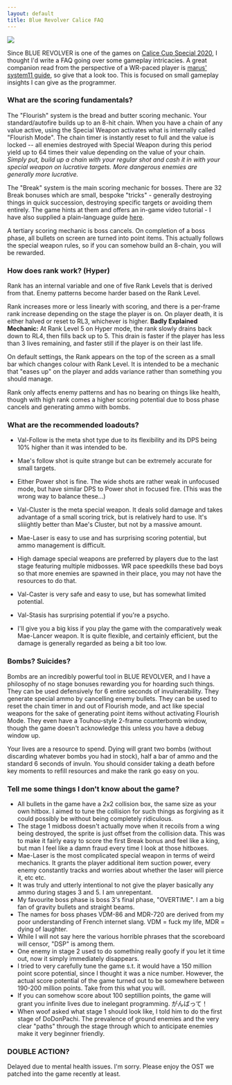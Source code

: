 ```yaml
---
layout: default
title: Blue Revolver Calice FAQ
---
```


<div class="text-center">
<a href="{{ site.url }}/images/br_calice.jpg"><img src="{{ site.url }}/images/br_calice.jpg" /></a>
</div>

Since BLUE REVOLVER is one of the games on [Calice Cup Special 2020](https://calice.snowcrash.fun/tournaments/4), I thought I'd write a FAQ going over some gameplay intricacies. A great companion read from the perspective of a WR-paced player is [marus' system11 guide](https://shmups.system11.org/viewtopic.php?f=5&t=59055), so give that a look too. This is focused on small gameplay insights I can give as the programmer.

### What are the scoring fundamentals?

The "Flourish" system is the bread and butter scoring mechanic. Your standard/autofire builds up to an 8-hit chain. When you have a chain of any value active, using the Special Weapon activates what is internally called "Flourish Mode". The chain timer is instantly reset to full and the value is locked -- all enemies destroyed with Special Weapon during this period yield up to 64 times their value depending on the value of your chain. *Simply put, build up a chain with your regular shot and cash it in with your special weapon on lucrative targets. More dangerous enemies are generally more lucrative.*

The "Break" system is the main scoring mechanic for bosses. There are 32 Break bonuses which are small, bespoke "tricks" - generally destroying things in quick succession, destroying specific targets or avoiding them entirely. The game hints at them and offers an in-game video tutorial - I have also supplied a plain-language guide [here](http://bluerevolvergame.com/breakguide/).

A tertiary scoring mechanic is boss cancels. On completion of a boss phase, all bullets on screen are turned into point items. This actually follows the special weapon rules, so if you can somehow build an 8-chain, you will be rewarded. 

### How does rank work? (Hyper)

Rank has an internal variable and one of five Rank Levels that is derived from that. Enemy patterns become harder based on the Rank Level.

Rank increases more or less linearly with scoring, and there is a per-frame rank increase depending on the stage the player is on. On player death, it is either halved or reset to RL3, whichever is higher. **Badly Explained Mechanic:** At Rank Level 5 on Hyper mode, the rank slowly drains back down to RL4, then fills back up to 5. This drain is faster if the player has less than 3 lives remaining, and faster still if the player is on their last life.

On default settings, the Rank appears on the top of the screen as a small bar which changes colour with Rank Level. It is intended to be a mechanic that "eases up" on the player and adds variance rather than something you should manage.

Rank only affects enemy patterns and has no bearing on things like health, though with high rank comes a higher scoring potential due to boss phase cancels and generating ammo with bombs.

### What are the recommended loadouts?

* Val-Follow is the meta shot type due to its flexibility and its DPS being 10% higher than it was intended to be.
* Mae's follow shot is quite strange but can be extremely accurate for small targets.
* Either Power shot is fine. The wide shots are rather weak in unfocused mode, but have similar DPS to Power shot in focused fire. (This was the wrong way to balance these...)

* Val-Cluster is the meta special weapon. It deals solid damage and takes advantage of a small scoring trick, but is relatively hard to use. It's sliiightly better than Mae's Cluster, but not by a massive amount.
* Mae-Laser is easy to use and has surprising scoring potential, but ammo management is difficult.
* High damage special weapons are preferred by players due to the last stage featuring multiple midbosses. WR pace speedkills these bad boys so that more enemies are spawned in their place, you may not have the resources to do that.
* Val-Caster is very safe and easy to use, but has somewhat limited potential.
* Val-Stasis has surprising potential if you're a psycho.
* I'll give you a big kiss if you play the game with the comparatively weak Mae-Lancer weapon. It is quite flexible, and certainly efficient, but the damage is generally regarded as being a bit too low.

### Bombs? Suicides?

Bombs are an incredibly powerful tool in BLUE REVOLVER, and I have a philosophy of no stage bonuses rewarding you for hoarding such things. They can be used defensively for 6 entire seconds of invulnerability. They generate special ammo by cancelling enemy bullets. They can be used to reset the chain timer in and out of Flourish mode, and act like special weapons for the sake of generating point items without activating Flourish Mode. They even have a Touhou-style 2-frame counterbomb window, though the game doesn't acknowledge this unless you have a debug window up.

Your lives are a resource to spend. Dying will grant two bombs (without discarding whatever bombs you had in stock), half a bar of ammo and the standard 6 seconds of invuln. You should consider taking a death before key moments to refill resources and make the rank go easy on you.

### Tell me some things I don't know about the game?

* All bullets in the game have a 2x2 collision box, the same size as your own hitbox. I aimed to tune the collision for such things as forgiving as it could possibly be without being completely ridiculous.
* The stage 1 midboss doesn't actually move when it recoils from a wing being destroyed, the sprite is just offset from the collision data. This was to make it fairly easy to score the first Break bonus and feel like a king, but man I feel like a damn fraud every time I look at those hitboxes.
* Mae-Laser is the most complicated special weapon in terms of weird mechanics. It grants the player additional item suction power, every enemy constantly tracks and worries about whether the laser will pierce it, etc etc.
* It was truly and utterly intentional to not give the player basically any ammo during stages 3 and 5. I am unrepentant.
* My favourite boss phase is boss 3's final phase, "OVERTIME". I am a big fan of gravity bullets and straight beams.
* The names for boss phases VDM-86 and MDR-720 are derived from my poor understanding of French internet slang. VDM = fuck my life, MDR = dying of laughter.
* While I will not say here the various horrible phrases that the scoreboard will censor, "DSP" is among them. 
* One enemy in stage 2 used to do something really goofy if you let it time out, now it simply immediately disappears.
* I tried to very carefully tune the game s.t. it would have a 150 million point score potential, since I thought it was a nice number. However, the actual score potential of the game turned out to be somewhere between 190-200 million points. Take from this what you will.
* If you can somehow score about 100 septillion points, the game will grant you infinite lives due to inelegant programming. がんばって！
* When woof asked what stage 1 should look like, I told him to do the first stage of DoDonPachi. The prevalence of ground enemies and the very clear "paths" through the stage through which to anticipate enemies make it very beginner friendly.

### DOUBLE ACTION?

Delayed due to mental health issues. I'm sorry. Please enjoy the OST we patched into the game recently at least.